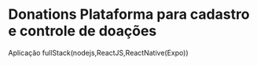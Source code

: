 
# Donations Plataforma para cadastro e controle de doações

Aplicação fullStack(nodejs,ReactJS,ReactNative(Expo))
